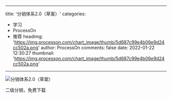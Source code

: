 
---
title: '分销体系2.0（草案）'
categories: 
 - 学习
 - ProcessOn
 - 推荐
headimg: 'https://img.processon.com/chart_image/thumb/5d687c99e4b06e9d24cc502a.png'
author: ProcessOn
comments: false
date: 2022-01-22 12:30:27
thumbnail: 'https://img.processon.com/chart_image/thumb/5d687c99e4b06e9d24cc502a.png'
---

<div>   
<img class="thumb" alt="分销体系2.0（草案）" src="https://img.processon.com/chart_image/thumb/5d687c99e4b06e9d24cc502a.png" referrerpolicy="no-referrer">
<p>二级分销，免费下载</p>  
</div>
            